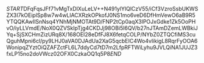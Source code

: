 $START$DFqFqsJFf71vMgTxDIXuLeLV++N491ylYlQlCzV55/iCf3VzroSsbUKWSZX3I7kOEiplSp8w7w4wLlACXRzkOPkofJ0NS1mo6veD6DfHmVewO6aB9R5YTQQKAwIlSnNsq4YNhMjNMOTAt9D/FNP2tCp0aqX3IPOJxGdke1Zk5OoPHvO/iyLLVmdE/NoX0QZVSkIpTjg4CKDJj98OBi5l6QV/b27nJTAmDZemLWBkiJYq+SjSXCHmZizURq8X/168OEI28eDfFJ8X6fetqCOLP/NYbZ0ZTQCfiMS3cuQguhMpni6cl/py9LHJ0aVA0DJAdUa2XaG5qcbEIC4Wo4vlikigL8RqrFyOOA6WonipqZYztOiQZAFZctFL6L7ddyCd7tD7m2LfpRFTWiLyhu9JVLQiNA1JUJZ3fxLP15no2doVWcz02OFX0CzkaOQ1q5P8$END$